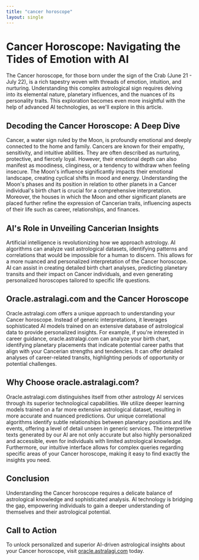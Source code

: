 ```yaml
---
title: "cancer horoscope"
layout: single
---
```


# Cancer Horoscope: Navigating the Tides of Emotion with AI

The Cancer horoscope, for those born under the sign of the Crab (June 21 - July 22), is a rich tapestry woven with threads of emotion, intuition, and nurturing.  Understanding this complex astrological sign requires delving into its elemental nature, planetary influences, and the nuances of its personality traits.  This exploration becomes even more insightful with the help of advanced AI technologies, as we'll explore in this article.

## Decoding the Cancer Horoscope: A Deep Dive

Cancer, a water sign ruled by the Moon, is profoundly emotional and deeply connected to the home and family.  Cancers are known for their empathy, sensitivity, and intuitive abilities.  They are often described as nurturing, protective, and fiercely loyal.  However, their emotional depth can also manifest as moodiness, clinginess, or a tendency to withdraw when feeling insecure.  The Moon's influence significantly impacts their emotional landscape, creating cyclical shifts in mood and energy.  Understanding the Moon's phases and its position in relation to other planets in a Cancer individual's birth chart is crucial for a comprehensive interpretation.  Moreover, the houses in which the Moon and other significant planets are placed further refine the expression of Cancerian traits, influencing aspects of their life such as career, relationships, and finances.

## AI's Role in Unveiling Cancerian Insights

Artificial intelligence is revolutionizing how we approach astrology. AI algorithms can analyze vast astrological datasets, identifying patterns and correlations that would be impossible for a human to discern. This allows for a more nuanced and personalized interpretation of the Cancer horoscope.  AI can assist in creating detailed birth chart analyses, predicting planetary transits and their impact on Cancer individuals, and even generating personalized horoscopes tailored to specific life questions.

## Oracle.astralagi.com and the Cancer Horoscope

Oracle.astralagi.com offers a unique approach to understanding your Cancer horoscope. Instead of generic interpretations, it leverages sophisticated AI models trained on an extensive database of astrological data to provide personalized insights.  For example, if you're interested in career guidance, oracle.astralagi.com can analyze your birth chart, identifying planetary placements that indicate potential career paths that align with your Cancerian strengths and tendencies.  It can offer detailed analyses of career-related transits, highlighting periods of opportunity or potential challenges.

## Why Choose oracle.astralagi.com?

Oracle.astralagi.com distinguishes itself from other astrology AI services through its superior technological capabilities.  We utilize deeper learning models trained on a far more extensive astrological dataset, resulting in more accurate and nuanced predictions.  Our unique correlational algorithms identify subtle relationships between planetary positions and life events, offering a level of detail unseen in generic services.  The interpretive texts generated by our AI are not only accurate but also highly personalized and accessible, even for individuals with limited astrological knowledge.  Furthermore, our intuitive interface allows for complex queries regarding specific areas of your Cancer horoscope, making it easy to find exactly the insights you need.


## Conclusion

Understanding the Cancer horoscope requires a delicate balance of astrological knowledge and sophisticated analysis.  AI technology is bridging the gap, empowering individuals to gain a deeper understanding of themselves and their astrological potential.

## Call to Action

To unlock personalized and superior AI-driven astrological insights about your Cancer horoscope, visit [oracle.astralagi.com](https://oracle.astralagi.com) today.